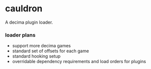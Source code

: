 # cauldron
A decima plugin loader.

### loader plans
- support more decima games
- standard set of offsets for each game
- standard hooking setup
- overridable dependency requirements and load orders for plugins